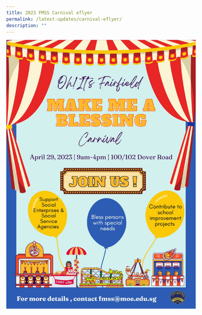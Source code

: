 ```yaml
---
title: 2023 FMSS Carnival eflyer
permalink: /latest-updates/carnival-eflyer/
description: ""
---
```

![](/images/Latest%20Updates/2023%20FMSS%20Carnival%20e-flyer%201.jpg)